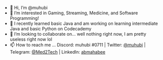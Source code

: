 - 👋 Hi, I’m @muhubi
- 👀 I’m interested in Gaming, Streaming, Medicine, and Software Programming!
- 🌱 I recently learned basic Java and am working on learning intermediate Java and basic Python on Codecademy
- 💞️ I’m looking to collaborate on... well nothing right now, I am pretty useless right now lol
- 📫 How to reach me ... Discord: muhubi #0711 | Twitter: [@muhubi](https://twitter.com/muhubi) | Telegram: [@Med2Tech](https://t.me/Med2Tech) | LinkedIn: [abmahabee](https://www.linkedin.com/in/abmahabee/)

<!---
muhubi/muhubi is a ✨ special ✨ repository because its `README.md` (this file) appears on your GitHub profile.
You can click the Preview link to take a look at your changes.
--->
